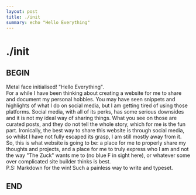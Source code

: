 ```yaml
---
layout: post
title: ./init
summary: echo "Hello Everything"
---
```


# ./init

## BEGIN
Metal face initialised! "Hello Everything".
<br/>
For a while I have been thinking about creating a website for me to share and document my personal hobbies. You may have seen snippets and highlights of what I do on social media, but I am getting tired of using those platforms. Social media, with all of its perks, has some serious downsides and it is not my ideal way of sharing things. What you see on those are curated posts, and they do not tell the whole story, which for me is the fun part. Ironically, the best way to share this website is through social media, so whilst I have not fully escaped its grasp, I am still mostly away from it.
<br/>
So, this is what website is going to be: a place for me to properly share my thoughts and projects, and a place for me to truly express who I am and not the way "The Zuck" wants me to (no blue F in sight here), or whatever some over complicated site builder thinks is best.
<br/>
P.S: Markdown for the win! Such a painless way to write and typeset.

## END
